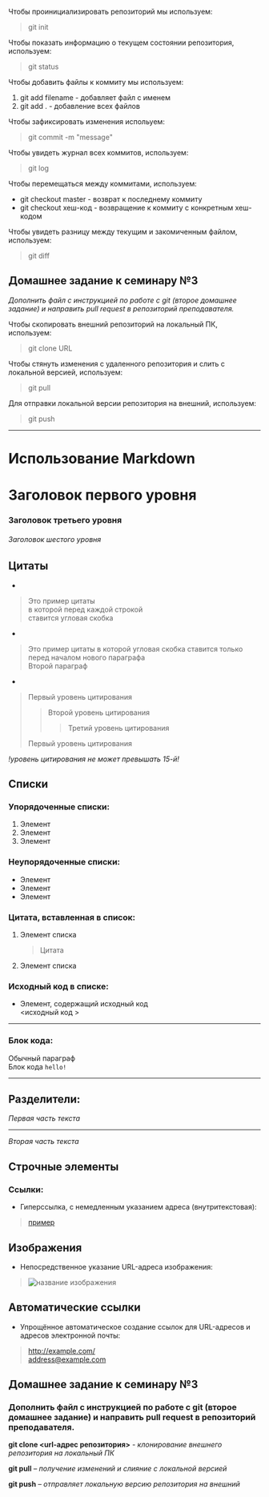 Чтобы проинициализировать репозиторий мы используем:
> git init

Чтобы показать информацию о текущем состоянии репозитория, используем:  
> git status

Чтобы добавить файлы к коммиту мы используем:
1. git add filename - добавляет файл с именем
2. git add . - добавление всех файлов

Чтобы зафиксировать изменения испольуем:
> git commit -m "message"

Чтобы увидеть журнал всех коммитов, используем:
> git log

Чтобы перемещаться между коммитами, используем:
* git checkout master - возврат к последнему коммиту
* git checkout хеш-код - возвращение к коммиту с конкретным хеш-кодом

Чтобы увидеть разницу между текущим и закомиченным файлом, используем:
> git diff

## Домашнее задание к семинару №3

*Дополнить файл с инструкцией по работе с git (второе домашнее задание) и направить pull request в репозиторий преподавателя.*  

Чтобы скопировать внешний репозиторий на локальный ПК, используем:
>git clone URL

Чтобы стянуть изменения с удаленного репозитория и слить с локальной версией, используем:
>git pull

Для отправки локальной версии репозитория на внешний, используем:
>git push
   
***
# Использование Markdown

#  Заголовок первого уровня
### Заголовок третьего уровня
###### Заголовок шестого уровня

## Цитаты 
*
>Это пример цитаты  
>в которой перед каждой строкой  
>ставится угловая скобка
*
>Это пример цитаты в которой угловая скобка ставится только перед началом нового параграфа   
>Второй параграф
*
> Первый уровень цитирования
>> Второй уровень цитирования
>>> Третий уровень цитирования
>
>Первый уровень цитирования 

*!уровень цитирования не может превышать 15-й!*
## Списки
### Упорядоченные списки:    
1. Элемент
2. Элемент
3. Элемент
### Неупорядоченные списки:  
* Элемент
* Элемент
* Элемент
### Цитата, вставленная в список:
1. Элемент списка
    > Цитата
2. Элемент списка
### Исходный код в списке:  
* Элемент, содержащий исходный код  
        <исходный код >
***
### Блок кода:
Обычный параграф  
    Блок кода <code>hello!</code>
***
## Разделители:
*Первая часть текста*  
***  
*Вторая часть текста*
 
## Строчные элементы 
### Ссылки:
* Гиперссылка, с немедленным указанием адреса (внутритекстовая):
>[пример](http://example.com/ "подсказка при наведении курсора")

## Изображения
* Непосредственное указание URL-адреса изображения:
> ![название изображения](https://miro.medium.com/max/1400/1*erMEf8ts-RPo3aWdgu2SZQ.jpeg "подсказка при наведении")

## Автоматические ссылки
* Упрощённое автоматическое создание ссылок для URL-адресов и адресов электронной почты:
> <http://example.com/>  
> <address@example.com>  

## Домашнее задание к семинару №3

### Дополнить файл с инструкцией по работе с git (второе домашнее задание) и направить pull request в репозиторий преподавателя.  

**git clone <url-адрес репозитория>** - *клонирование внешнего репозитория на  локальный ПК*

**git pull** – *получение изменений и слияние с локальной версией*

**git push** – *отправляет локальную версию репозитория на внешний*